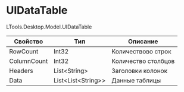 # UIDataTable

LTools.Desktop.Model.UIDataTable

| Свойство    | Тип                  | Описание             |
| ----------- | -------------------- | -------------------- |
| RowCount    | Int32                | Количествово строк   |
| ColumnCount | Int32                | Количество столбцов  |
| Headers     | List\<String>        | Заголовки колонок    |
| Data        | List\<List\<String>> | Данные таблицы       |
